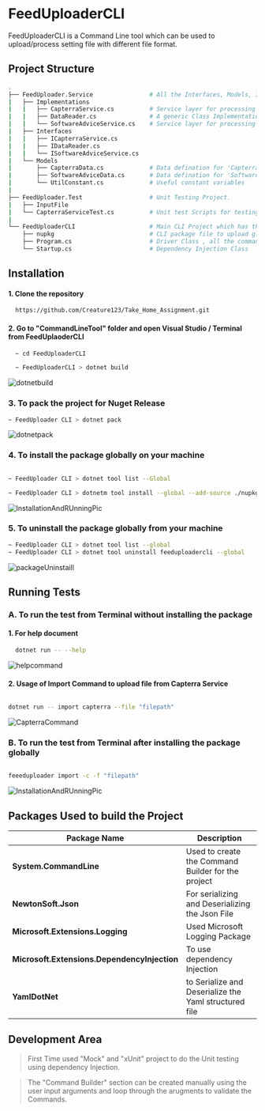 
# FeedUploaderCLI


FeedUploaderCLI is a Command Line tool which can be used to upload/process setting file with different file format.




## Project Structure


``` bash
.
├── FeedUploader.Service                # All the Interfaces, Models, Implementations are here (Service Layer )
|   ├── Implementations
|   |   ├── CapterraService.cs          # Service layer for processing the file from site 'Capterra'          
|   |   ├── DataReader.cs               # A generic Class Implementation for IDataReader interface to process data in both 'Json' & 'yaml' format
|   |   └── SoftwareAdviceService.cs    # Service layer for processing the file from site 'SoftwareAdvice'   
|   ├── Interfaces
|   |   ├── ICapterraService.cs
|   |   ├── IDataReader.cs
|   |   └── ISoftwareAdviceService.cs
|   └── Models
|       ├── CapterraData.cs             # Data defination for 'Capterra' Service Data.
|       ├── SoftwareAdviceData.cs       # Data defination for 'SoftwareAdvice' Service Data.
|       └── UtilConstant.cs             # Useful constant variables
|
├── FeedUploader.Test                   # Unit Testing Project.                  
|   ├── InputFile
|   └── CapterraServiceTest.cs          # Unit test Scripts for testing 'CapterraService' & 'DataReader' layer
|
└── FeedUploaderCLI                     # Main CLI Project which has the reference of 'FeedUploader.Service'
    ├── nupkg                           # CLI package file to upload globally as a Nuget package.
    ├── Program.cs                      # Driver Class , all the command level code are here.
    └── Startup.cs                      # Dependency Injection Class

```
## Installation

#### 1. Clone the repository
```bash
  https://github.com/Creature123/Take_Home_Assignment.git

```

#### 2. Go to "CommandLineTool" folder and open Visual Studio / Terminal from FeedUplaoderCLI

``` bash
  ~ cd FeedUploaderCLI

  ~ FeedUploaderCLI > dotnet build

```
![dotnetbuild](https://user-images.githubusercontent.com/13292898/201592005-ade5872d-7a2e-4ba3-a449-0a645d28eab4.png)

### 3. To pack the project for Nuget Release

``` bash
~ FeedUploader CLI > dotnet pack

```
![dotnetpack](https://user-images.githubusercontent.com/13292898/201592996-0336e711-18ad-4df4-a260-5b2749e54d66.png)


### 4. To install the package globally on your machine

``` bash

~ FeedUploader CLI > dotnet tool list --Global 

~ FeedUploader CLI > dotnetm tool install --global --add-source ./nupkg FeedUplaoderCLI

```
![InstallationAndRUnningPic](https://user-images.githubusercontent.com/13292898/201593079-caf62df0-08a6-420f-9439-9115a6e110a8.png)



### 5. To uninstall the package globally from your machine

``` bash
~ FeedUploader CLI > dotnet tool list --global
~ FeedUploader CLI > dotnet tool uninstall feeduploadercli --global

```
![packageUninstaill](https://user-images.githubusercontent.com/13292898/201593159-ee284472-2792-412d-9b8f-e062f916e09e.png)

    
## Running Tests

### A. To run the test from Terminal without installing the package


#### 1. For help document


```bash
  dotnet run -- --help

```
![helpcommand](https://user-images.githubusercontent.com/13292898/201593299-0e38c0a1-bab7-47d1-a379-304cfdf05d43.png)


#### 2. Usage of Import Command to upload file from Capterra Service

``` bash

dotnet run -- import capterra --file "filepath"

```
![CapterraCommand](https://user-images.githubusercontent.com/13292898/201594020-a6a180b1-e903-4a37-a8cf-3561b9f5333a.png)


### B. To run the test from Terminal after installing the package globally

``` bash

feeeduploader import -c -f "filepath"

```
![InstallationAndRUnningPic](https://user-images.githubusercontent.com/13292898/201594136-bbe6dd80-74cb-4ab3-9f33-1912915d1aed.png)


## Packages Used to build the Project

| **Package Name** | **Description**  |
| ------ | ------ |
| **System.CommandLine** | Used to create the Command Builder for the project |
| **NewtonSoft.Json** | For serializing and Deserializing the Json File |
| **Microsoft.Extensions.Logging** | Used Microsoft Logging Package |
| **Microsoft.Extensions.DependencyInjection** | To use dependency Injection |
| **YamlDotNet** | to Serialize and Deserialize the Yaml structured file |

## Development Area

> First Time used "Mock" and "xUnit" project to do the Unit testing using dependency Injection.

> The "Command Builder" section can be created manually using the user input arguments and loop through the arugments to validate the Commands.
 
